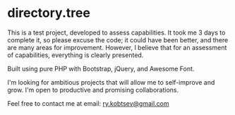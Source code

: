 # directory.tree

This is a test project, developed to assess capabilities. It took me 3 days to complete it, so please excuse the code; it could have been better, and there are many areas for improvement. 
However, I believe that for an assessment of capabilities, everything is clearly presented.

Built using pure PHP with Bootstrap, jQuery, and Awesome Font.

I'm looking for ambitious projects that will allow me to self-improve and grow. I'm open to productive and promising collaborations.

Feel free to contact me at email: ry.kobtsev@gmail.com
